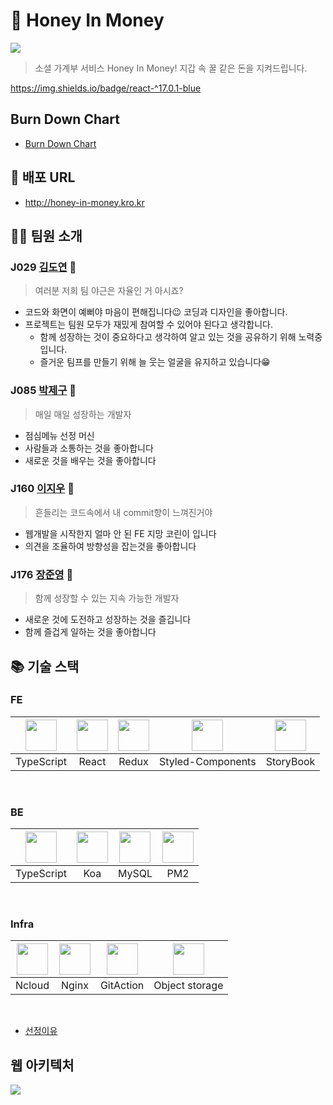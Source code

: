 # 🐝 Honey In Money
![](https://i.imgur.com/SluhULq.jpg)


> 소셜 가계부 서비스 Honey In Money! 지갑 속 꿀 같은 돈을 지켜드립니다.

https://img.shields.io/badge/react-^17.0.1-blue

## Burn Down Chart
* [Burn Down Chart](https://docs.google.com/spreadsheets/d/1BaVONJLvv911YMaRwExzqmGMBK1Jhyy16UbAbJw7feM/edit#gid=211076120)

## 🔗 배포 URL
* http://honey-in-money.kro.kr

## 🕵️‍♂️ 팀원 소개
### J029 [김도연](https://github.com/do02reen24) 🍋
> 여러분 저희 팀 야근은 자율인 거 아시죠?
* 코드와 화면이 예뻐야 마음이 편해집니다😉 코딩과 디자인을 좋아합니다.
* 프로젝트는 팀원 모두가 재밌게 참여할 수 있어야 된다고 생각합니다.
    * 함께 성장하는 것이 중요하다고 생각하여 알고 있는 것을 공유하기 위해 노력중입니다.
    * 즐거운 팀프를 만들기 위해 늘 웃는 얼굴을 유지하고 있습니다😁

### J085 [박제구](https://github.com/Zigje9) 🍓
> 매일 매일 성장하는 개발자
* 점심메뉴 선정 머신
* 사람들과 소통하는 것을 좋아합니다
* 새로운 것을 배우는 것을 좋아합니다

### J160 [이지우](https://github.com/leejiwoo2002) 🍎
> 흔들리는 코드속에서 내 commit향이 느껴진거야
* 웹개발을 시작한지 얼마 안 된 FE 지망 코린이 입니다
* 의견을 조율하여 방향성을 잡는것을 좋아합니다

### J176 [장준영](https://github.com/JunYoung7) 🍉
> 함께 성장할 수 있는 지속 가능한 개발자
* 새로운 것에 도전하고 성장하는 것을 즐깁니다
* 함께 즐겁게 일하는 것을 좋아합니다


## 📚 기술 스택

### FE

| <img width= 50 src="https://noticon-static.tammolo.com/dgggcrkxq/image/upload/v1566913457/noticon/eh4d0dnic4n1neth3fui.png"> | <img width= 50 src="https://noticon-static.tammolo.com/dgggcrkxq/image/upload/v1566557331/noticon/d5hqar2idkoefh6fjtpu.png"> | <img width= 50 src="https://noticon-static.tammolo.com/dgggcrkxq/image/upload/v1567749614/noticon/zgdaxpaif5ojeduonygb.png"> | <img width= 50 src="https://noticon-static.tammolo.com/dgggcrkxq/image/upload/v1568851518/noticon/lwj3hr9v1yoheimtwc1w.png"> | <img width= 50 src="https://i.imgur.com/CaPkmmW.png"> |
| :--: | :--: | :--: | :--: | :--: |
 | TypeScript | React | Redux | Styled-Components | StoryBook |

</br>

### BE
| <img width= 50 src="https://noticon-static.tammolo.com/dgggcrkxq/image/upload/v1566913457/noticon/eh4d0dnic4n1neth3fui.png"> | <img width= 50 src="https://i.imgur.com/OJDBuQy.png"> | <img width= 50 src="https://noticon-static.tammolo.com/dgggcrkxq/image/upload/v1603423163/noticon/az0cvs28lm7gxoowlsva.png"> | <img width= 50 src="https://i.imgur.com/1lgBkrb.png"> |
| :--: | :--: | :--: | :--: |
| TypeScript | Koa | MySQL | PM2 |

</br>


### Infra
 | <img width= 50 src="https://i.imgur.com/13vmPV0.png"> | <img width= 50 src="https://noticon-static.tammolo.com/dgggcrkxq/image/upload/v1566798146/noticon/lku5cppzh8r7awwsmmko.png"> | <img width= 50 src="https://i.imgur.com/7DqlbDX.png">| <img width=50 src="https://i.imgur.com/g3UkoDd.png">|
 | :--: | :--: | :--: | :--: |
 | Ncloud | Nginx | GitAction | Object storage|

<br/>

* [선정이유](https://github.com/boostcamp-2020/Project16-E-Account-Book/wiki/%F0%9F%91%A8%E2%80%8D%F0%9F%92%BB-%EA%B8%B0%EC%88%A0-%EC%8A%A4%ED%83%9D)

## 웹 아키텍처
![](https://i.imgur.com/rgaLvJH.png)



